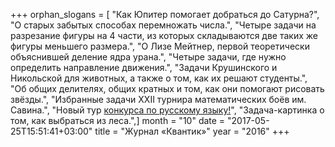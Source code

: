 +++
orphan_slogans = [ "Как Юпитер помогает добраться до Сатурна?", "О старых забытых способах перемножать числа.", "Четыре задачи на разрезание фигуры на 4 части, из которых складываются две таких же фигуры меньшего размера.", "О Лизе Мейтнер, первой теоретически объяснившей деление ядра урана.", "Четыре задачи, где нужно определить направление движения.", "Задачи Крушинского и Никольской для животных, а также о том, как их решают студенты.", "Об общих делителях, общих кратных и том, как они помогают рисовать звёзды.", "Избранные задачи XXII турнира математических боёв им. Савина.", "Новый тур [конкурса по русскому языку!](russconcurs.html)", "Задача-картинка о том, как выбраться из леса.",]
month = "10"
date = "2017-05-25T15:51:41+03:00"
title = "Журнал «Квантик»"
year = "2016"
+++
